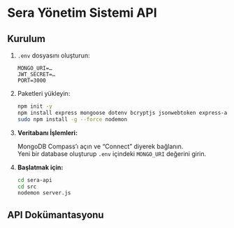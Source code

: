 # Sera Yönetim Sistemi API

## Kurulum

1. `.env` dosyasını oluşturun:

      ```
      MONGO_URI=…
      JWT_SECRET=…
      PORT=3000
      ```
2. Paketleri yükleyin:

      ```bash
      npm init -y
      npm install express mongoose dotenv bcryptjs jsonwebtoken express-async-handler
      sudo npm install -g --force nodemon
      ```
3. **Veritabanı İşlemleri:**

   MongoDB Compass’ı açın ve “Connect” diyerek bağlanın.  
   Yeni bir database oluşturup `.env` içindeki `MONGO_URI` değerini girin.

4. **Başlatmak için:**

   ```bash
   cd sera-api   
   cd src
   nodemon server.js

## API Dokümantasyonu






